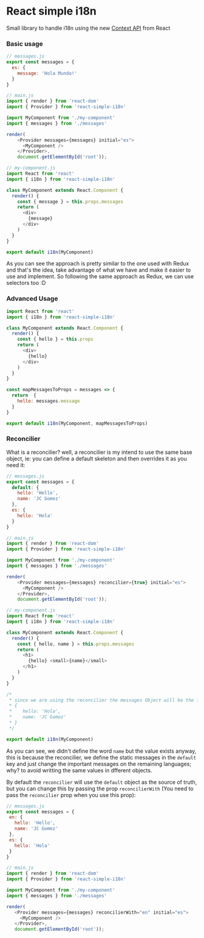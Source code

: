 # React simple i18n

Small library to handle i18n using the new [Context API](https://reactjs.org/docs/context.html) from React

### Basic usage

```js
// messages.js
export const messages = {
  es: {
    message: 'Hola Mundo!'
  }
}

// main.js
import { render } from 'react-dom'
import { Provider } from 'react-simple-i18n'

import MyComponent from './my-component'
import { messages } from './messages'

render(
    <Provider messages={messages} initial="es">
      <MyComponent />
    </Provider>,
    document.getElementById('root'));

// my-component.js
import React from 'react'
import { i18n } from 'react-simple-i18n'

class MyComponent extends React.Component {
  render() {
    const { message } = this.props.messages
    return (
      <div>
        {message}
      </div>
    )
  }
}

export default i18n(MyComponent)

```

As you can see the approach is pretty similar to the one used with Redux and that's the idea, take advantage of what we have and make it easier to use and implement. So following the same approach as Redux, we can use selectors too :D

### Advanced Usage

```js
import React from 'react'
import { i18n } from 'react-simple-i18n'

class MyComponent extends React.Component {
  render() {
    const { hello } = this.props
    return (
      <div>
        {hello}
      </div>
    )
  }
}

const mapMessagesToProps = messages => {
  return  {
    hello: messages.message
  }
}

export default i18n(MyComponent, mapMessagesToProps)
```

### Reconcilier

What is a reconcilier? well, a reconcilier is my intend to use the same base object, ie: you can define a default skeleton and then overrides it as you need it:

```js
// messages.js
export const messages = {
  default: {
    hello: 'Hello',
    name: 'JC Gomez'
  },
  es: {
    hello: 'Hola'
  }
}

// main.js
import { render } from 'react-dom'
import { Provider } from 'react-simple-i18n'

import MyComponent from './my-component'
import { messages } from './messages'

render(
    <Provider messages={messages} reconcilier={true} initial="es">
      <MyComponent />
    </Provider>,
    document.getElementById('root'));

// my-component.js
import React from 'react'
import { i18n } from 'react-simple-i18n'

class MyComponent extends React.Component {
  render() {
    const { hello, name } = this.props.messages
    return (
      <h1>
        {hello} <small>{name}</small>
      </h1>
    )
  }
}

/*
 * since we are using the reconcilier the messages Object will be the following:
 * {
 *    hello: 'Hola',
 *    name: 'JC Gomez'
 * }
 */

export default i18n(MyComponent)
```

As you can see, we didn't define the word `name` but the value exists anyway, this is because the reconcilier, we define the static messages in the `default`
 key and just change the important messages on the remaining languages; why? to avoid writting the same values in dfferent objects.
 
 By default the `reconcilier` will use the `default` object as the source of truth, but you can change this by passing the prop `reconcilierWith` (You need to pass the `reconcilier` prop when you use this prop):
 
 ```js
 // messages.js
export const messages = {
  en: {
    hello: 'Hello',
    name: 'JC Gomez'
  },
  es: {
    hello: 'Hola'
  }
}

// main.js
import { render } from 'react-dom'
import { Provider } from 'react-simple-i18n'

import MyComponent from './my-component'
import { messages } from './messages'

render(
    <Provider messages={messages} reconcilierWith="en" initial="es">
      <MyComponent />
    </Provider>,
    document.getElementById('root'));
 ```